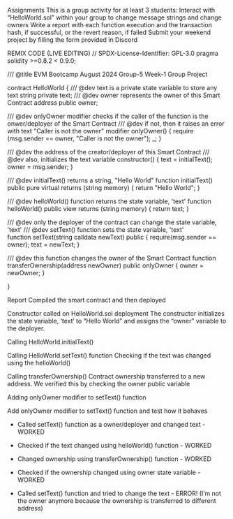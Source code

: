 Assignments
This is a group activity for at least 3 students:
Interact with “HelloWorld.sol” within your group to change message strings and change owners
Write a report with each function execution and the transaction hash, if successful, or the revert reason, if failed
Submit your weekend project by filling the form provided in Discord


REMIX CODE (LIVE EDITING)
// SPDX-License-Identifier: GPL-3.0
pragma solidity >=0.8.2 < 0.9.0;


/// @title EVM Bootcamp August 2024 Group-5 Week-1 Group Project


contract HelloWorld {
   /// @dev text is a private state variable to store any text
   string private text;
   /// @dev owner represents the owner of this Smart Contract
   address public owner;


   /// @dev onlyOwner modifier checks if the caller of the function is the onwer/deployer of the Smart Contract
   /// @dev if not, then it raises an error with text "Caller is not the owner"
   modifier onlyOwner()
   {
       require (msg.sender == owner, "Caller is not the owner");
       _;
   }


   /// @dev the address of the creator/deployer of this Smart Contract
   /// @dev also, initializes the text variable
   constructor() {
       text = initialText();
       owner = msg.sender;
   }


   /// @dev initialText() returns a string, "Hello World"
   function initialText() public pure virtual returns (string memory) {
       return "Hello World";
   }


   /// @dev helloWorld() function returns the state variable, 'text'
   function helloWorld() public view returns (string memory) {
       return text;
   }


   /// @dev only the deployer of the contract can change the state variable, 'text'
   /// @dev setText() function sets the state variable, 'text'   
   function setText(string calldata newText) public {
       require(msg.sender == owner);
       text = newText;
   }


   /// @dev this function changes the owner of the Smart Contract
   function transferOwnership(address newOwner) public onlyOwner {
       owner = newOwner;
   }


}








Report
Compiled the smart contract and then deployed

Constructor called on HelloWorld.sol deployment
The constructor initializes the state variable, ‘text’ to “Hello World” and assigns the “owner” variable to the deployer. 



Calling HelloWorld.initialText() 



Calling HelloWorld.setText() function
Checking if the text was changed using the helloWorld()





Calling transferOwnership()
Contract ownership transferred to a new address. We verified this by checking the owner public variable




Adding onlyOwner modifier to setText() function


Add onlyOwner modifier to setText() function and test how it behaves

- Called setText() function as a owner/deployer and changed text - WORKED
- Checked if the text changed using helloWorld() function - WORKED
- Changed ownership using transferOwnership() function - WORKED
- Checked if the ownership changed using owner state variable - WORKED

- Called setText() function and tried to change the text - ERROR!
  (I’m not the owner anymore because the ownership is transferred to different address)







